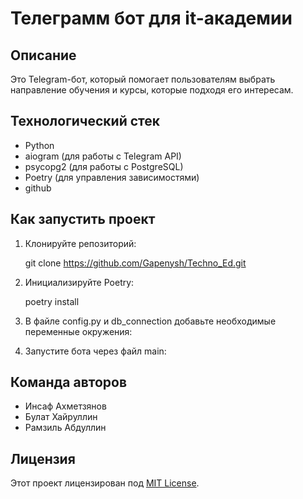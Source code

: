  # Телеграмм бот для it-академии

## Описание

Это Telegram-бот, который помогает пользователям выбрать направление обучения и курсы, которые подходя его интересам.

## Технологический стек

- Python
- aiogram (для работы с Telegram API)
- psycopg2 (для работы с PostgreSQL)
- Poetry (для управления зависимостями)
- github

## Как запустить проект

1. Клонируйте репозиторий:

   git clone https://github.com/Gapenysh/Techno_Ed.git
    

2. Инициализируйте Poetry:

    
   poetry install
    

3. В файле сonfig.py и db_connection добавьте необходимые переменные окружения:


4. Запустите бота через файл main:


## Команда авторов

- Инсаф Ахметзянов 
- Булат Хайруллин
- Рамзиль Абдуллин 

## Лицензия

Этот проект лицензирован под [MIT License](LICENSE).

